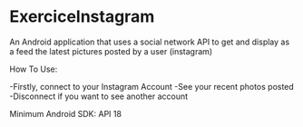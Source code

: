 # ExerciceInstagram
An Android application that uses a social network API to get and display as a feed the latest pictures posted by a user (instagram)

How To Use:

  -Firstly, connect to your Instagram Account
  -See your recent photos posted
  -Disconnect if you want to see another account
  
  
Minimum Android SDK: API 18

